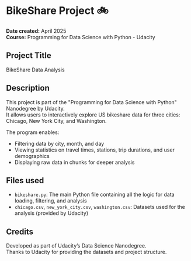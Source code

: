 # BikeShare Project 🚲

**Date created:** April 2025  
**Course:** Programming for Data Science with Python - Udacity  

## Project Title
BikeShare Data Analysis

## Description
This project is part of the "Programming for Data Science with Python" Nanodegree by Udacity.  
It allows users to interactively explore US bikeshare data for three cities: Chicago, New York City, and Washington.

The program enables:
- Filtering data by city, month, and day
- Viewing statistics on travel times, stations, trip durations, and user demographics
- Displaying raw data in chunks for deeper analysis

## Files used
- `bikeshare.py`: The main Python file containing all the logic for data loading, filtering, and analysis
- `chicago.csv`, `new_york_city.csv`, `washington.csv`: Datasets used for the analysis (provided by Udacity)

## Credits
Developed as part of Udacity’s Data Science Nanodegree.  
Thanks to Udacity for providing the datasets and project structure.
